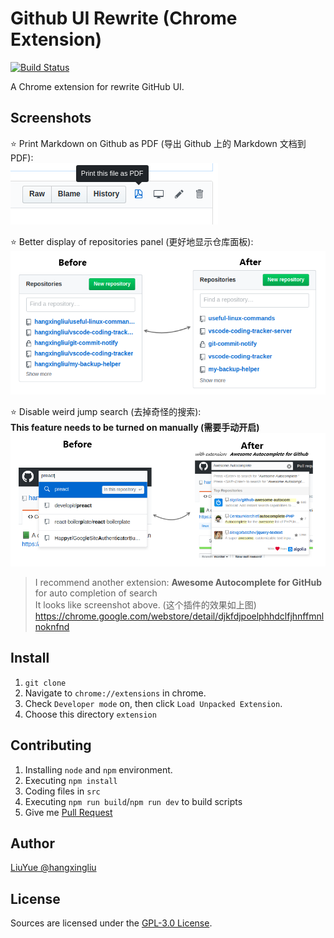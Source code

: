 # Github UI Rewrite (Chrome Extension)

[![Build Status](https://travis-ci.org/hangxingliu/github-ui-rewrite.svg?branch=master)](https://travis-ci.org/hangxingliu/github-ui-rewrite)

A Chrome extension for rewrite GitHub UI.

## Screenshots

:star: Print Markdown on Github as PDF (导出 Github 上的 Markdown 文档到 PDF):   
![screenshot](screenshots/2.png)

:star: Better display of repositories panel (更好地显示仓库面板):   
![screenshot](screenshots/1.png)   

:star: Disable weird jump search (去掉奇怪的搜索):   
**This feature needs to be turned on manually (需要手动开启)**   
![screenshot](screenshots/3.png)   

> I recommend another extension: **Awesome Autocomplete for GitHub** for auto completion of search   
> It looks like screenshot above. (这个插件的效果如上图)   
> <https://chrome.google.com/webstore/detail/djkfdjpoelphhdclfjhnffmnlnoknfnd>

## Install

1. `git clone`
2. Navigate to `chrome://extensions` in chrome.
3. Check `Developer mode` on, then click `Load Unpacked Extension`.
4. Choose this directory `extension`

## Contributing

1. Installing `node` and `npm` environment.
2. Executing `npm install`
3. Coding files in `src`
4. Executing `npm run build`/`npm run dev` to build scripts
5. Give me [Pull Request][PR]

## Author

[LiuYue @hangxingliu](https://github.com/hangxingliu/)


## License

Sources are licensed under the [GPL-3.0 License](LICENSE).

[PR]: https://github.com/hangxingliu/github-ui-rewrite/pulls
